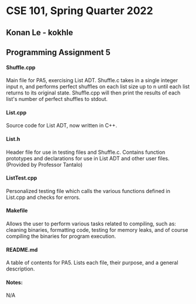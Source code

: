 # CSE 101, Spring Quarter 2022

## Konan Le - kokhle

## Programming Assignment 5

#### Shuffle.cpp
<p> Main file for PA5, exercising List ADT. Shuffle.c takes in a single integer input n, and performs perfect shuffles on each list size up to n until each list returns to its original state. Shuffle.cpp will then print the results of each list's number of perfect shuffles to stdout. </p>

#### List.cpp
<p> Source code for List ADT, now written in C++. </p>

#### List.h
<p> Header file for use in testing files and Shuffle.c. Contains function prototypes and declarations for use in List ADT and other user files. (Provided by Professor Tantalo) </p>

#### ListTest.cpp
<p> Personalized testing file which calls the various functions defined in List.cpp and checks for errors. </p>

#### Makefile
<p> Allows the user to perform various tasks related to compiling, such as: cleaning binaries, formatting code, testing for memory leaks, and of course compiling the binaries for program execution. </p>

#### README.md
<p> A table of contents for PA5. Lists each file, their purpose, and a general description. </p>

#### Notes:
<p> N/A </p>
